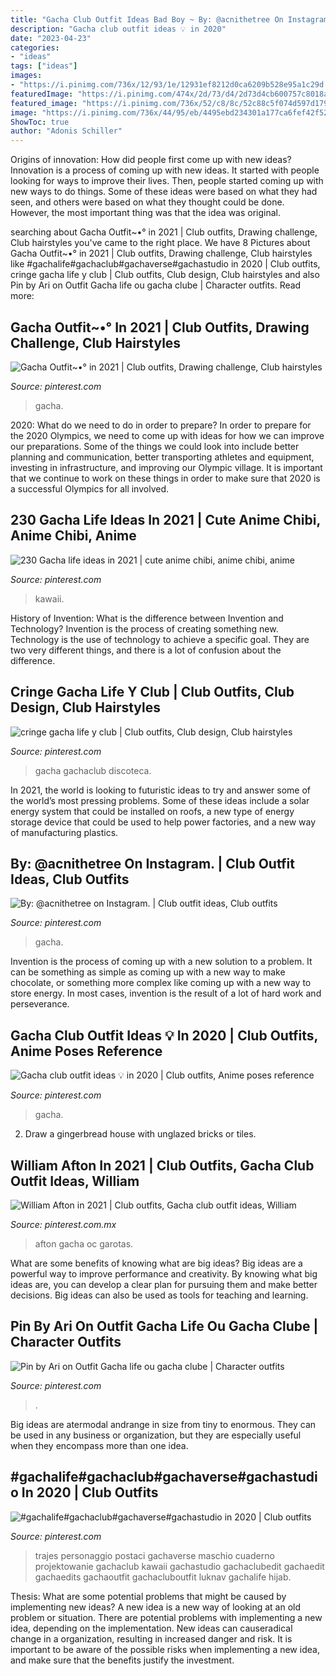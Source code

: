 ```yaml
---
title: "Gacha Club Outfit Ideas Bad Boy ~ By: @acnithetree On Instagram."
description: "Gacha club outfit ideas 💡 in 2020"
date: "2023-04-23"
categories:
- "ideas"
tags: ["ideas"]
images:
- "https://i.pinimg.com/736x/12/93/1e/12931ef8212d0ca6209b528e95a1c29d.jpg"
featuredImage: "https://i.pinimg.com/474x/2d/73/d4/2d73d4cb600757c8018a064651bb11c9.jpg"
featured_image: "https://i.pinimg.com/736x/52/c8/8c/52c88c5f074d597d179e7c6106facd59.jpg"
image: "https://i.pinimg.com/736x/44/95/eb/4495ebd234301a177ca6fef42f52c763.jpg"
ShowToc: true
author: "Adonis Schiller"
---
```



Origins of innovation: How did people first come up with new ideas?
Innovation is a process of coming up with new ideas. It started with people looking for ways to improve their lives. Then, people started coming up with new ways to do things. Some of these ideas were based on what they had seen, and others were based on what they thought could be done. However, the most important thing was that the idea was original.

	

		
searching about Gacha Outfit~•° in 2021 | Club outfits, Drawing challenge, Club hairstyles you've came to the right place. We have 8 Pictures about Gacha Outfit~•° in 2021 | Club outfits, Drawing challenge, Club hairstyles like #gachalife#gachaclub#gachaverse#gachastudio in 2020 | Club outfits, cringe gacha life y club | Club outfits, Club design, Club hairstyles and also Pin by Ari on Outfit Gacha life ou gacha clube | Character outfits. Read more:
		
    
## Gacha Outfit~•° In 2021 | Club Outfits, Drawing Challenge, Club Hairstyles

<img loading=lazy src="https://i.pinimg.com/736x/c6/67/f6/c667f6d5a30dda9c6bcb6168d2d7c736.jpg" onerror="this.onerror=null;this.src='https://tse4.mm.bing.net/th?id=OIP.tCqnjdiiafTyCeiFQZ8k-QHaHQ&amp;pid=15.1';" alt="Gacha Outfit~•° in 2021 | Club outfits, Drawing challenge, Club hairstyles">

_Source: pinterest.com_

>gacha. 

	

2020: What do we need to do in order to prepare?
In order to prepare for the 2020 Olympics, we need to come up with ideas for how we can improve our preparations. Some of the things we could look into include better planning and communication, better transporting athletes and equipment, investing in infrastructure, and improving our Olympic village. It is important that we continue to work on these things in order to make sure that 2020 is a successful Olympics for all involved.

    
## 230 Gacha Life Ideas In 2021 | Cute Anime Chibi, Anime Chibi, Anime

<img loading=lazy src="https://i.pinimg.com/474x/2d/73/d4/2d73d4cb600757c8018a064651bb11c9.jpg" onerror="this.onerror=null;this.src='https://tse1.mm.bing.net/th?id=OIP.co1rXruwXFrUGhBlIp5QSgAAAA&amp;pid=15.1';" alt="230 Gacha life ideas in 2021 | cute anime chibi, anime chibi, anime">

_Source: pinterest.com_

>kawaii. 

	

History of Invention: What is the difference between Invention and Technology?
Invention is the process of creating something new. Technology is the use of technology to achieve a specific goal. They are two very different things, and there is a lot of confusion about the difference.

    
## Cringe Gacha Life Y Club | Club Outfits, Club Design, Club Hairstyles

<img loading=lazy src="https://i.pinimg.com/736x/52/c8/8c/52c88c5f074d597d179e7c6106facd59.jpg" onerror="this.onerror=null;this.src='https://tse4.mm.bing.net/th?id=OIP.cPI4zwu8ltS-GV3w_3Z9zwHaHP&amp;pid=15.1';" alt="cringe gacha life y club | Club outfits, Club design, Club hairstyles">

_Source: pinterest.com_

>gacha gachaclub discoteca. 

	

In 2021, the world is looking to futuristic ideas to try and answer some of the world’s most pressing problems. Some of these ideas include a solar energy system that could be installed on roofs, a new type of energy storage device that could be used to help power factories, and a new way of manufacturing plastics.

    
## By: @acnithetree On Instagram. | Club Outfit Ideas, Club Outfits

<img loading=lazy src="https://i.pinimg.com/736x/85/21/c1/8521c18a5df49e6ca26bed659af78235.jpg" onerror="this.onerror=null;this.src='https://tse4.mm.bing.net/th?id=OIP.MT9W2KKZLxQ_JC6mc1GRZwHaHa&amp;pid=15.1';" alt="By: @acnithetree on Instagram. | Club outfit ideas, Club outfits">

_Source: pinterest.com_

>gacha. 

	

Invention is the process of coming up with a new solution to a problem. It can be something as simple as coming up with a new way to make chocolate, or something more complex like coming up with a new way to store energy. In most cases, invention is the result of a lot of hard work and perseverance.

    
## Gacha Club Outfit Ideas 💡 In 2020 | Club Outfits, Anime Poses Reference

<img loading=lazy src="https://i.pinimg.com/736x/9b/81/b5/9b81b56cdd81aeee540873d5b858b5cc.jpg" onerror="this.onerror=null;this.src='https://tse1.mm.bing.net/th?id=OIP.Sxu5uymc0MatJRvZWE7nzwHaE3&amp;pid=15.1';" alt="Gacha club outfit ideas 💡 in 2020 | Club outfits, Anime poses reference">

_Source: pinterest.com_

>gacha. 

	

2. Draw a gingerbread house with unglazed bricks or tiles.

    
## William Afton In 2021 | Club Outfits, Gacha Club Outfit Ideas, William

<img loading=lazy src="https://i.pinimg.com/736x/12/93/1e/12931ef8212d0ca6209b528e95a1c29d.jpg" onerror="this.onerror=null;this.src='https://tse4.mm.bing.net/th?id=OIP.1zTHNndz1BEDobv-2tFM8gHaLg&amp;pid=15.1';" alt="William Afton in 2021 | Club outfits, Gacha club outfit ideas, William">

_Source: pinterest.com.mx_

>afton gacha oc garotas. 

	

What are some benefits of knowing what are big ideas?
Big ideas are a powerful way to improve performance and creativity. By knowing what big ideas are, you can develop a clear plan for pursuing them and make better decisions. Big ideas can also be used as tools for teaching and learning.

    
## Pin By Ari On Outfit Gacha Life Ou Gacha Clube | Character Outfits

<img loading=lazy src="https://i.pinimg.com/736x/44/95/eb/4495ebd234301a177ca6fef42f52c763.jpg" onerror="this.onerror=null;this.src='https://tse4.mm.bing.net/th?id=OIP.rraCza6PIVZ7PuX7qqswVQHaHl&amp;pid=15.1';" alt="Pin by Ari on Outfit Gacha life ou gacha clube | Character outfits">

_Source: pinterest.com_

>. 

	

Big ideas are atermodal andrange in size from tiny to enormous. They can be used in any business or organization, but they are especially useful when they encompass more than one idea. 

    
## #gachalife#gachaclub#gachaverse#gachastudio In 2020 | Club Outfits

<img loading=lazy src="https://i.pinimg.com/736x/06/0d/4a/060d4a1b22f1636b7fed21743a0b31a4.jpg" onerror="this.onerror=null;this.src='https://tse4.mm.bing.net/th?id=OIP.yxqtLKicx4jFBOTupOoIBgHaHQ&amp;pid=15.1';" alt="#gachalife#gachaclub#gachaverse#gachastudio in 2020 | Club outfits">

_Source: pinterest.com_

>trajes personaggio postaci gachaverse maschio cuaderno projektowanie gachaclub kawaii gachastudio gachaclubedit gachaedit gachaedits gachaoutfit gachacluboutfit luknav gachalife hijab. 

	

Thesis: What are some potential problems that might be caused by implementing new ideas?
A new idea is a new way of looking at an old problem or situation. There are potential problems with implementing a new idea, depending on the implementation. New ideas can causeradical change in a organization, resulting in increased danger and risk. It is important to be aware of the possible risks when implementing a new idea, and make sure that the benefits justify the investment.

